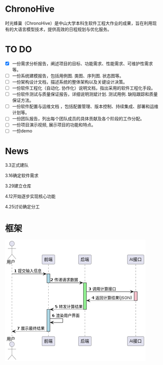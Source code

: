 # ChronoHive
时光蜂巢（ChronoHive）是中山大学本科生软件工程大作业的成果，旨在利用现有的大语言模型技术，提供高效的日程规划与优化服务。

# TO DO
- [x] 一份需求分析报告，阐述项目的目标、功能需求、性能需求、可维护性需求等。
- [ ] 一份系统建模报告，包括用例图. 类图、序列图. 状态图等。
- [ ] 一份架构设计文档，描述系统的整体架构以及关键设计决策。
- [ ] 一份软件工程化（自动化. 协作化）说明文档，指出采用的软件工程化手段。
- [ ] 一份软件测试与质量保证报告，详细说明测斌计划. 测试用例. 缺陷跟踪和质量保证方法。
- [ ] 一份软件配置与运维文档 ，包括配置管理、版本控制、持续集成、部署和运维计划等。
- [ ] 一份团队报告，列出每个团队成员的具体贡献及各个阶段的工作分配。
- [ ] 一份项目演示视频, 展示项目的功能和特点。
- [ ] 一份demo

# News
3.3正式建队  

3.16确定软件需求  

3.29建立仓库 

4.12开始逐步实现核心功能

4.25讨论确定分工

# 框架
![plantuml](docs/design/uml/image/plantuml.png)
